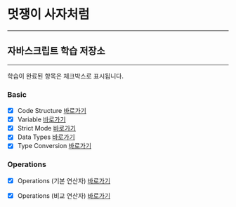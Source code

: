 
# 멋쟁이 사자처럼
---
## 자바스크립트 학습 저장소
---

학습이 완료된 항목은 체크박스로 표시됩니다.

### Basic
- [x] Code Structure [바로가기](www.naver.com)
- [x] Variable [바로가기](www.naver.com)
- [x] Strict Mode [바로가기](www.naver.com)
- [x] Data Types [바로가기](www.naver.com)
- [x] Type Conversion [바로가기](www.naver.com)

### Operations

- [x] Operations (기본 연산자) [바로가기](www.naver.com)
- [x] Operations (비교 연산자) [바로가기](www.naver.com)





